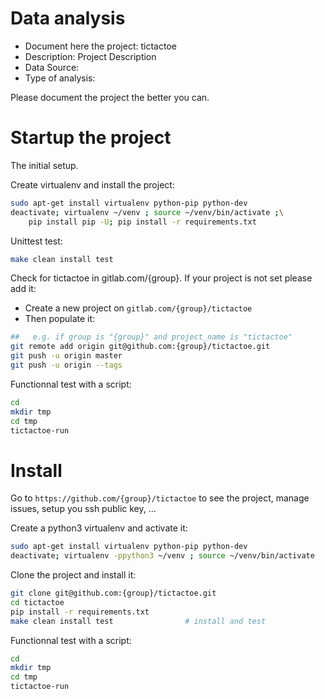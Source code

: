 # Data analysis
- Document here the project: tictactoe
- Description: Project Description
- Data Source:
- Type of analysis:

Please document the project the better you can.

# Startup the project

The initial setup.

Create virtualenv and install the project:
```bash
sudo apt-get install virtualenv python-pip python-dev
deactivate; virtualenv ~/venv ; source ~/venv/bin/activate ;\
    pip install pip -U; pip install -r requirements.txt
```

Unittest test:
```bash
make clean install test
```

Check for tictactoe in gitlab.com/{group}.
If your project is not set please add it:

- Create a new project on `gitlab.com/{group}/tictactoe`
- Then populate it:

```bash
##   e.g. if group is "{group}" and project_name is "tictactoe"
git remote add origin git@github.com:{group}/tictactoe.git
git push -u origin master
git push -u origin --tags
```

Functionnal test with a script:

```bash
cd
mkdir tmp
cd tmp
tictactoe-run
```

# Install

Go to `https://github.com/{group}/tictactoe` to see the project, manage issues,
setup you ssh public key, ...

Create a python3 virtualenv and activate it:

```bash
sudo apt-get install virtualenv python-pip python-dev
deactivate; virtualenv -ppython3 ~/venv ; source ~/venv/bin/activate
```

Clone the project and install it:

```bash
git clone git@github.com:{group}/tictactoe.git
cd tictactoe
pip install -r requirements.txt
make clean install test                # install and test
```
Functionnal test with a script:

```bash
cd
mkdir tmp
cd tmp
tictactoe-run
```
